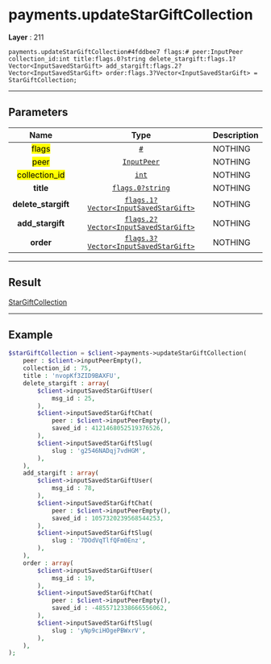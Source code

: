 # payments.updateStarGiftCollection

**Layer** : 211

```tl
payments.updateStarGiftCollection#4fddbee7 flags:# peer:InputPeer collection_id:int title:flags.0?string delete_stargift:flags.1?Vector<InputSavedStarGift> add_stargift:flags.2?Vector<InputSavedStarGift> order:flags.3?Vector<InputSavedStarGift> = StarGiftCollection;
```

---

## Parameters

| Name | Type | Description |
| :---: | :---: | :--- |
| <mark>flags</mark> | [`#`](type/#) | NOTHING |
| <mark>peer</mark> | [`InputPeer`](type/InputPeer) | NOTHING |
| <mark>collection_id</mark> | [`int`](type/int) | NOTHING |
| **title** | [`flags.0?string`](type/string) | NOTHING |
| **delete_stargift** | [`flags.1?Vector<InputSavedStarGift>`](type/InputSavedStarGift) | NOTHING |
| **add_stargift** | [`flags.2?Vector<InputSavedStarGift>`](type/InputSavedStarGift) | NOTHING |
| **order** | [`flags.3?Vector<InputSavedStarGift>`](type/InputSavedStarGift) | NOTHING |

---

## Result

[StarGiftCollection](type/StarGiftCollection)

---

## Example

```php
$starGiftCollection = $client->payments->updateStarGiftCollection(
	peer : $client->inputPeerEmpty(),
	collection_id : 75,
	title : 'nvopKf3ZID9BAXFU',
	delete_stargift : array(
		$client->inputSavedStarGiftUser(
			msg_id : 25,
		),
		$client->inputSavedStarGiftChat(
			peer : $client->inputPeerEmpty(),
			saved_id : 4121468052519376526,
		),
		$client->inputSavedStarGiftSlug(
			slug : 'g2546NADqj7vdHGM',
		),
	),
	add_stargift : array(
		$client->inputSavedStarGiftUser(
			msg_id : 78,
		),
		$client->inputSavedStarGiftChat(
			peer : $client->inputPeerEmpty(),
			saved_id : 1057320239568544253,
		),
		$client->inputSavedStarGiftSlug(
			slug : '7DOdVqTlfQFm0Enz',
		),
	),
	order : array(
		$client->inputSavedStarGiftUser(
			msg_id : 19,
		),
		$client->inputSavedStarGiftChat(
			peer : $client->inputPeerEmpty(),
			saved_id : -4855712338666556062,
		),
		$client->inputSavedStarGiftSlug(
			slug : 'yNp9ciHOgePBWxrV',
		),
	),
);
```